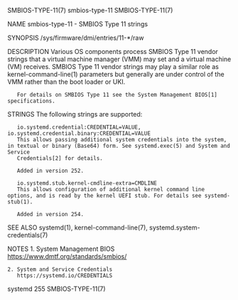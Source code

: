 SMBIOS-TYPE-11(7)							smbios-type-11							     SMBIOS-TYPE-11(7)

NAME
       smbios-type-11 - SMBIOS Type 11 strings

SYNOPSIS
       /sys/firmware/dmi/entries/11-*/raw

DESCRIPTION
       Various OS components process SMBIOS Type 11 vendor strings that a virtual machine manager (VMM) may set and a virtual machine (VM) receives. SMBIOS
       Type 11 vendor strings may play a similar role as kernel-command-line(1) parameters but generally are under control of the VMM rather than the boot
       loader or UKI.

       For details on SMBIOS Type 11 see the System Management BIOS[1] specifications.

STRINGS
       The following strings are supported:

       io.systemd.credential:CREDENTIAL=VALUE, io.systemd.credential.binary:CREDENTIAL=VALUE
	   This allows passing additional system credentials into the system, in textual or binary (Base64) form. See systemd.exec(5) and System and Service
	   Credentials[2] for details.

	   Added in version 252.

       io.systemd.stub.kernel-cmdline-extra=CMDLINE
	   This allows configuration of additional kernel command line options, and is read by the kernel UEFI stub. For details see systemd-stub(1).

	   Added in version 254.

SEE ALSO
       systemd(1), kernel-command-line(7), systemd.system-credentials(7)

NOTES
	1. System Management BIOS
	   https://www.dmtf.org/standards/smbios/

	2. System and Service Credentials
	   https://systemd.io/CREDENTIALS

systemd 255																     SMBIOS-TYPE-11(7)
